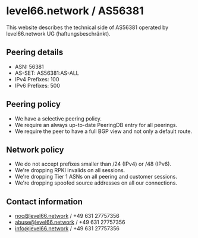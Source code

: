 # level66.network / AS56381

This website describes the technical side of AS56381 operated by level66.network UG (haftungsbeschränkt).

## Peering details

- ASN: 56381
- AS-SET: AS56381:AS-ALL
- IPv4 Prefixes: 100
- IPv6 Prefixes: 500

## Peering policy

- We have a selective peering policy.
- We require an always up-to-date PeeringDB entry for all peerings.
- We require the peer to have a full BGP view and not only a default route.

## Network policy

- We do not accept prefixes smaller than /24 (IPv4) or /48 (IPv6).
- We're dropping RPKI invalids on all sessions.
- We're dropping Tier 1 ASNs on all peering and customer sessions.
- We're dropping spoofed source addresses on all our connections.

## Contact information

- noc@level66.network / +49 631 27757356
- abuse@level66.network / +49 631 27757356
- info@level66.network / +49 631 27757356
